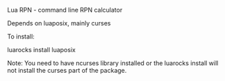 Lua RPN - command line RPN calculator

Depends on luaposix, mainly curses

To install:

luarocks install luaposix

Note: You need to have ncurses library installed or the luarocks install will
not install the curses part of the package.
